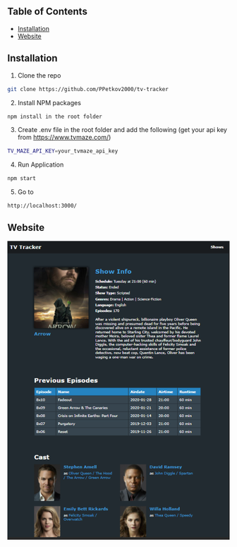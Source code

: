 ## Table of Contents

* [Installation](#installation)
* [Website](#website)

## Installation

1. Clone the repo
```sh
git clone https://github.com/PPetkov2000/tv-tracker
```
2. Install NPM packages
```sh
npm install in the root folder
```
3. Create .env file in the root folder and add the following (get your api key from https://www.tvmaze.com/)
```sh
TV_MAZE_API_KEY=your_tvmaze_api_key
```
4. Run Application
```sh
npm start
```
5. Go to
```sh
http://localhost:3000/
```


## Website

![TV-Tracker](https://github.com/PPetkov2000/tv-tracker/blob/main/app-view.png)
